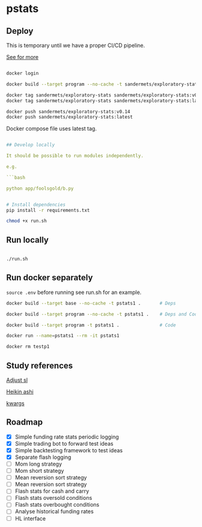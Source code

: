 # pstats

## Deploy

This is temporary until we have a proper CI/CD pipeline.

[See for more](https://stackoverflow.com/questions/51253987/building-a-multi-stage-dockerfile-with-target-flag-builds-all-stages-instead-o)

```bash

docker login

docker build --target program --no-cache -t sandermets/exploratory-stats .

docker tag sandermets/exploratory-stats sandermets/exploratory-stats:v0.14
docker tag sandermets/exploratory-stats sandermets/exploratory-stats:latest

docker push sandermets/exploratory-stats:v0.14
docker push sandermets/exploratory-stats:latest
```

Docker compose file uses latest tag.

```yaml

## Develop locally

It should be possible to run modules independently.

e.g.

```bash

python app/foolsgold/b.py

```


```bash

# Install dependencies
pip install -r requirements.txt

chmod +x run.sh
```

## Run locally

```bash

./run.sh

```

## Run docker separately

`source .env` before running see run.sh for an example.

```bash
docker build --target base --no-cache -t pstats1 .       # Deps

docker build --target program --no-cache -t pstats1 .    # Deps and Code

docker build --target program -t pstats1 .               # Code

docker run --name=pstats1 --rm -it pstats1

docker rm testp1
```

## Study references

[Adjust sl](https://stackoverflow.com/questions/76328503/how-to-set-a-stoploss-in-vectorbt-based-on-the-number-of-ticks-or-price-per-cont)

[Heikin ashi](https://stackoverflow.com/questions/40613480/heiken-ashi-using-pandas-python)

[kwargs](https://stackoverflow.com/questions/1769403/what-is-the-purpose-and-use-of-kwargs)


## Roadmap

- [x] Simple funding rate stats periodic logging
- [x] Simple trading bot to forward test ideas
- [x] Simple backtesting framework to test ideas
- [x] Separate flash logging
- [ ] Mom long strategy
- [ ] Mom short strategy
- [ ] Mean reversion sort strategy
- [ ] Mean reversion sort strategy 
- [ ] Flash stats for cash and carry
- [ ] Flash stats oversold conditions
- [ ] Flash stats overbought conditions
- [ ] Analyse historical funding rates
- [ ] HL interface
